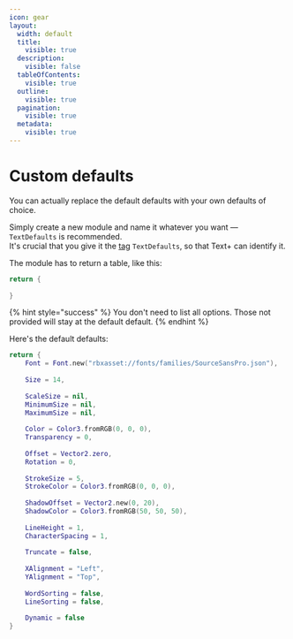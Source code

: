 ```yaml
---
icon: gear
layout:
  width: default
  title:
    visible: true
  description:
    visible: false
  tableOfContents:
    visible: true
  outline:
    visible: true
  pagination:
    visible: true
  metadata:
    visible: true
---
```


# Custom defaults

You can actually replace the default defaults with your own defaults of choice.

Simply create a new module and name it whatever you want — `TextDefaults` is recommended.\
It's crucial that you give it the [tag](https://create.roblox.com/docs/studio/properties#instance-tags) `TextDefaults`, so that Text+ can identify it.

The module has to return a table, like this:

```lua
return {
	
}
```

{% hint style="success" %}
You don't need to list all options. Those not provided will stay at the default default.
{% endhint %}

Here's the default defaults:

```lua
return {
	Font = Font.new("rbxasset://fonts/families/SourceSansPro.json"),
	
	Size = 14,
	
	ScaleSize = nil,
	MinimumSize = nil,
	MaximumSize = nil,
	
	Color = Color3.fromRGB(0, 0, 0),
	Transparency = 0,
	
	Offset = Vector2.zero,
	Rotation = 0,
	
	StrokeSize = 5,
	StrokeColor = Color3.fromRGB(0, 0, 0),
	
	ShadowOffset = Vector2.new(0, 20),
	ShadowColor = Color3.fromRGB(50, 50, 50),
	
	LineHeight = 1,
	CharacterSpacing = 1,
	
	Truncate = false,
	
	XAlignment = "Left",
	YAlignment = "Top",
	
	WordSorting = false,
	LineSorting = false,
	
	Dynamic = false
}
```
